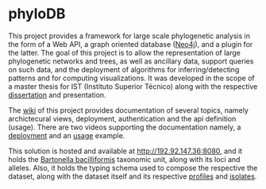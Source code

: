 # phyloDB
This project provides a framework for large scale phylogenetic analysis in the form of a Web API, a graph oriented database ([Neo4j](https://neo4j.com/)), and a plugin for the latter. The goal of this project is to allow the representation of large phylogenetic networks and trees, as well as ancillary data, support queries on such data, and the deployment of algorithms for inferring/detecting patterns and for computing visualizations. It was developed in the scope of a master thesis for IST (Instituto Superior Técnico) along with the respective [dissertation](http://arxiv.org/abs/2012.13363) and presentation.

The [wiki](https://github.com/Brunovski/phyloDB/wiki) of this project provides documentation of several topics, namely archictecural views, deployment, authentication and the api definition (usage). There are two videos supporting the documentation namely, a [deployment](https://www.youtube.com/watch?v=RWTc_ltefgU&feature=youtu.be&fbclid=IwAR28qwjGNMX_r3oAs-cK2z0Mjp1ONiDievc9Q5oRSv1ilIMmQ74NRKSB3Vg) and an [usage](https://www.youtube.com/watch?v=kUmvlAmZSME&feature=youtu.be&fbclid=IwAR2S-xEZIRHidqqsdn0UbyaUr3r631tESYkFG7p-vftayF6evLX9o4yMXNg) example.

This solution is hosted and available at http://192.92.147.36:8080, and it holds the [Bartonella bacilliformis](https://pubmlst.org/organisms/bartonella-bacilliformis/) taxonomic unit, along with its loci and alleles. Also, it holds the typing schema used to compose the respective the dataset, along with the dataset itself and its respective [profiles](https://rest.pubmlst.org/db/pubmlst_bbacilliformis_seqdef/schemes/1/profiles_csv) and [isolates](https://pubmlst.org/bigsdb?db=pubmlst_bbacilliformis_isolates&page=query).
